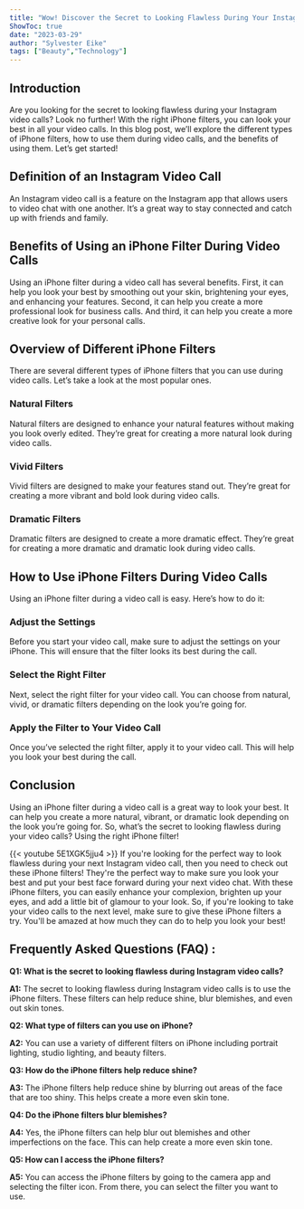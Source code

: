 ```yaml
---
title: "Wow! Discover the Secret to Looking Flawless During Your Instagram Video Calls with These iPhone Filters!"
ShowToc: true 
date: "2023-03-29"
author: "Sylvester Eike" 
tags: ["Beauty","Technology"]
---
```

## Introduction

Are you looking for the secret to looking flawless during your Instagram video calls? Look no further! With the right iPhone filters, you can look your best in all your video calls. In this blog post, we’ll explore the different types of iPhone filters, how to use them during video calls, and the benefits of using them. Let’s get started!

## Definition of an Instagram Video Call

An Instagram video call is a feature on the Instagram app that allows users to video chat with one another. It’s a great way to stay connected and catch up with friends and family.

## Benefits of Using an iPhone Filter During Video Calls

Using an iPhone filter during a video call has several benefits. First, it can help you look your best by smoothing out your skin, brightening your eyes, and enhancing your features. Second, it can help you create a more professional look for business calls. And third, it can help you create a more creative look for your personal calls.

## Overview of Different iPhone Filters

There are several different types of iPhone filters that you can use during video calls. Let’s take a look at the most popular ones.

### Natural Filters

Natural filters are designed to enhance your natural features without making you look overly edited. They’re great for creating a more natural look during video calls.

### Vivid Filters

Vivid filters are designed to make your features stand out. They’re great for creating a more vibrant and bold look during video calls.

### Dramatic Filters

Dramatic filters are designed to create a more dramatic effect. They’re great for creating a more dramatic and dramatic look during video calls.

## How to Use iPhone Filters During Video Calls

Using an iPhone filter during a video call is easy. Here’s how to do it:

### Adjust the Settings

Before you start your video call, make sure to adjust the settings on your iPhone. This will ensure that the filter looks its best during the call.

### Select the Right Filter

Next, select the right filter for your video call. You can choose from natural, vivid, or dramatic filters depending on the look you’re going for.

### Apply the Filter to Your Video Call

Once you’ve selected the right filter, apply it to your video call. This will help you look your best during the call.

## Conclusion

Using an iPhone filter during a video call is a great way to look your best. It can help you create a more natural, vibrant, or dramatic look depending on the look you’re going for. So, what’s the secret to looking flawless during your video calls? Using the right iPhone filter!

{{< youtube 5E1XGK5jju4 >}} 
If you're looking for the perfect way to look flawless during your next Instagram video call, then you need to check out these iPhone filters! They're the perfect way to make sure you look your best and put your best face forward during your next video chat. With these iPhone filters, you can easily enhance your complexion, brighten up your eyes, and add a little bit of glamour to your look. So, if you're looking to take your video calls to the next level, make sure to give these iPhone filters a try. You'll be amazed at how much they can do to help you look your best!

## Frequently Asked Questions (FAQ) :
**Q1: What is the secret to looking flawless during Instagram video calls?**

**A1:** The secret to looking flawless during Instagram video calls is to use the iPhone filters. These filters can help reduce shine, blur blemishes, and even out skin tones. 

**Q2: What type of filters can you use on iPhone?**

**A2:** You can use a variety of different filters on iPhone including portrait lighting, studio lighting, and beauty filters. 

**Q3: How do the iPhone filters help reduce shine?**

**A3:** The iPhone filters help reduce shine by blurring out areas of the face that are too shiny. This helps create a more even skin tone. 

**Q4: Do the iPhone filters blur blemishes?**

**A4:** Yes, the iPhone filters can help blur out blemishes and other imperfections on the face. This can help create a more even skin tone. 

**Q5: How can I access the iPhone filters?**

**A5:** You can access the iPhone filters by going to the camera app and selecting the filter icon. From there, you can select the filter you want to use.


